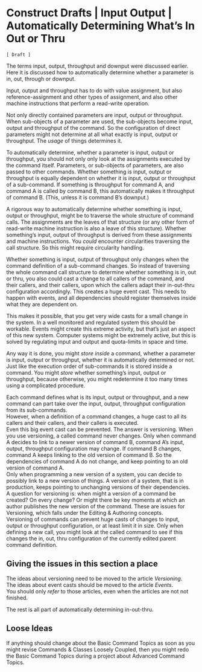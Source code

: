 ﻿Construct Drafts | Input Output | Automatically Determining What’s In Out or Thru
=================================================================================

`[ Draft ]`

The terms input, output, throughput and downput were discussed earlier. Here it is discussed how to automatically determine whether a parameter is in, out, through or downput.

Input, output and throughput has to do with value assignment, but also reference-assignment and other types of assignment, and also other machine instructions that perform a read-write operation.

Not only directly contained parameters are input, output or throughput. When sub-objects of a parameter are used, the sub-objects become input, output and throughput of the command. So the configuration of direct parameters might not determine at all what exactly is input, output or throughput. The *usage* of things determines it.

To automatically determine, whether a parameter is input, output or throughput, you should not only only look at the assignments executed by the command itself. Parameters, or sub-objects of parameters, are also passed to other commands. Whether something is input, output or throughput is equally dependent on whether it is input, output or throughput of a sub-command. If something is throughput for command A, and command A is called by command B, this automatically makes it throughput of command B. (This, unless it is command B’s downput.)

A rigorous way to automatically determine whether something is input, output or throughput, might be to traverse the whole structure of command calls. The assignments are the leaves of that structure (or any other form of read-write machine instruction is also a leave of this structure). Whether something’s input, output of throughput is derived from these assignments and machine instructions. You *could* encounter circularities traversing the call structure. So this might require circularity handling.

Whether something is input, output of throughput only changes when the command definition of a sub-command changes. So instead of traversing the whole command call structure to determine whether something is in, out or thru, you also could cast a change to all callers of the command, and their callers, and their callers, upon which the callers adapt their in-out-thru configuration accordingly. This creates a huge event cast. This needs to happen with events, and all dependencies should register themselves inside what they are dependent on.

This makes it possible, that you get very wide casts for a small change in the system. In a well monitored and regulated system this should be workable. Events might create this extreme activity, but that’s just an aspect of this new system. Computer systems might be extremely active, but this is solved by regulating input and output and quota-limits in space and time.

Any way it is done, you might *store inside* a command, whether a parameter is input, output or throughput, whether it is automatically determined or not. Just like the execution order of sub-commands it is stored inside a command. You might *store* whether something’s input, output or throughput, because otherwise, you might redetermine it too many times using a complicated procedure.

Each command defines what is its input, output or throughput, and a new command can part take over the input, output, throughput configuration from its sub-commands.  
However, when a definition of a command changes, a huge cast to all its callers and their callers, and their callers is executed.  
Even this big event cast can be prevented. The answer is versioning. When you use versioning, a called command never changes. Only when command A decides to link to a newer version of command B, command A’s input, output, throughput configuration may change. If command B changes, command A keeps linking to the old version of command B. So the dependencies of command A do not change, and keep pointing to an old version of command A.  
Only when programming a new version of a system, you can decide to possibly link to a new version of things. A version of a system, that is in production, keeps pointing to unchanging versions of their dependencies.  
A question for versioning is: when might a version of a command be created? On every change? Or might there be key moments at which an author publishes the new version of the command. These are issues for Versioning, which falls under the Editing & Authoring concepts.  
Versioning of commands can prevent huge casts of changes to input, output or throughput configuration, or at least limit it in size. Only when defining a new call, you might look at the called command to see if this changes the in, out, thru configuration of the currently edited parent command definition.

## Giving the issues in this section a place

The ideas about versioning need to be moved to the article *Versioning*.  
The ideas about event casts should be moved to the article *Events*.  
You should only *refer* to those articles, even when the articles are not not finished.  

The rest is all part of automatically determining in-out-thru.

## Loose Ideas

If anything should change about the Basic Command Topics as soon as you might revise Commands & Classes Loosely Coupled, then you might redo the Basic Command Topics during a project about Advanced Command Topics.